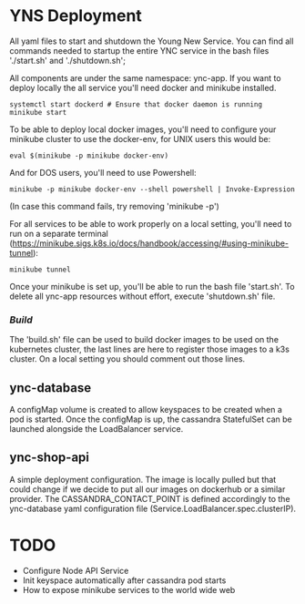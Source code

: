 # YNS Deployment

All yaml files to start and shutdown the Young New Service.
You can find all commands needed to startup the entire YNC service in the bash files './start.sh' and './shutdown.sh';

All components are under the same namespace: ync-app. If you want to deploy locally the all service you'll need docker and minikube installed.

    systemctl start dockerd # Ensure that docker daemon is running
    minikube start

To be able to deploy local docker images, you'll need to configure your minikube cluster to use the docker-env, for UNIX users this would be:

    eval $(minikube -p minikube docker-env)

And for DOS users, you'll need to use Powershell:

    minikube -p minikube docker-env --shell powershell | Invoke-Expression

(In case this command fails, try removing 'minikube -p')

For all services to be able to work properly on a local setting, you'll need to run on a separate terminal (https://minikube.sigs.k8s.io/docs/handbook/accessing/#using-minikube-tunnel):

    minikube tunnel

Once your minikube is set up, you'll be able to run the bash file 'start.sh'. To delete all ync-app resources without effort, execute 'shutdown.sh' file.

### *Build*

The 'build.sh' file can be used to build docker images to be used on the kubernetes cluster, the last lines are here to register those images to a k3s cluster. On a local setting you should comment out those lines.

## ync-database

A configMap volume is created to allow keyspaces to be created when a pod is started. Once the configMap is up, the cassandra StatefulSet can be launched alongside the LoadBalancer service.

## ync-shop-api

A simple deployment configuration. The image is locally pulled but that could change if we decide to put all our images on dockerhub or a similar provider. The CASSANDRA_CONTACT_POINT is defined accordingly to the ync-database yaml configuration file (Service.LoadBalancer.spec.clusterIP).

# TODO

- Configure Node API Service
- Init keyspace automatically after cassandra pod starts
- How to expose minikube services to the world wide web 
